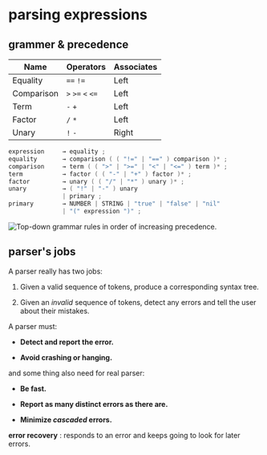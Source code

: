 # parsing expressions

## grammer & precedence

| Name       | Operators         | Associates |
| ---------- | ----------------- | ---------- |
| Equality   | `==` `!=`         | Left       |
| Comparison | `>` `>=` `<` `<=` | Left       |
| Term       | `-` `+`           | Left       |
| Factor     | `/` `*`           | Left       |
| Unary      | `!` `-`           | Right      |

```c
expression     → equality ;
equality       → comparison ( ( "!=" | "==" ) comparison )* ;
comparison     → term ( ( ">" | ">=" | "<" | "<=" ) term )* ;
term           → factor ( ( "-" | "+" ) factor )* ;
factor         → unary ( ( "/" | "*" ) unary )* ;
unary          → ( "!" | "-" ) unary
               | primary ;
primary        → NUMBER | STRING | "true" | "false" | "nil"
               | "(" expression ")" ;
```

![Top-down grammar rules in order of increasing precedence.](https://craftinginterpreters.com/image/parsing-expressions/direction.png)

## parser's jobs

A parser really has two jobs:

1. Given a valid sequence of tokens, produce a corresponding syntax tree.

2. Given an *invalid* sequence of tokens, detect any errors and tell the
   user about their mistakes.

A parser must:

- **Detect and report the error.**

- **Avoid crashing or hanging.** 

and some thing also need for real parser:

- **Be fast.**

- **Report as many distinct errors as there are.**

- **Minimize *cascaded* errors.**



**error recovery** : responds to an error and keeps going to look for later errors.
